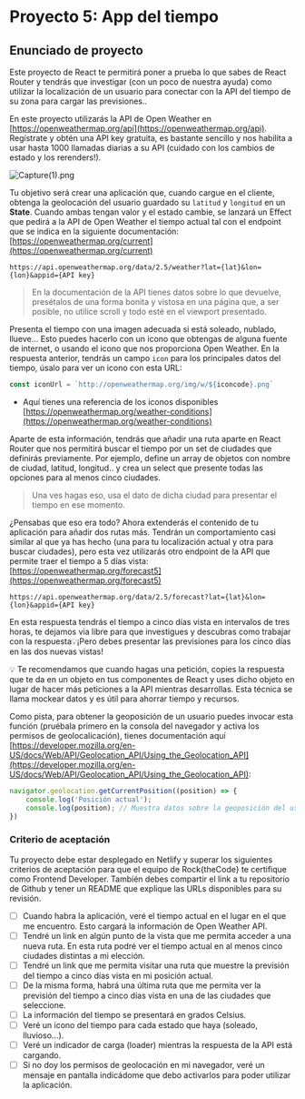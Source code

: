 # Proyecto 5: App del tiempo

## Enunciado de proyecto

Este proyecto de React te permitirá poner a prueba lo que sabes de React Router y tendrás que investigar (con un poco de nuestra ayuda) como utilizar la localización de un usuario para conectar con la API del tiempo de su zona para cargar las previsiones..

En este proyecto utilizarás la API de Open Weather en [https://openweathermap.org/api](https://openweathermap.org/api). Regístrate y obtén una API key gratuita, es bastante sencillo y nos habilita a usar hasta 1000 llamadas diarias a su API (cuidado con los cambios de estado y los rerenders!).

![Capture(1).png](https://s3-us-west-2.amazonaws.com/secure.notion-static.com/309a8edf-edf3-4b70-8b39-bf49d7ed3a3a/Capture(1).png)

Tu objetivo será crear una aplicación que, cuando cargue en el cliente, obtenga la geolocación del usuario guardado su `latitud` y `longitud` en un **State**. Cuando ambas tengan valor y el estado cambie, se lanzará un Effect que pedirá a la API de Open Weather el tiempo actual tal con el endpoint que se indica en la siguiente documentación: [https://openweathermap.org/current](https://openweathermap.org/current)

```
https://api.openweathermap.org/data/2.5/weather?lat={lat}&lon={lon}&appid={API key}
```

> En la documentación de la API tienes datos sobre lo que devuelve, presétalos de una forma bonita y vistosa en una página que, a ser posible, no utilice scroll y todo esté en el viewport presentado.
> 

Presenta el tiempo con una imagen adecuada si está soleado, nublado, llueve… Esto puedes hacerlo con un icono que obtengas de alguna fuente de internet, o usando el icono que nos proporciona Open Weather. En la respuesta anterior, tendrás un campo `icon` para los principales datos del tiempo, úsalo para ver un icono con esta URL:

```jsx
const iconUrl = `http://openweathermap.org/img/w/${iconcode}.png`
```

- Aquí tienes una referencia de los iconos disponibles [https://openweathermap.org/weather-conditions](https://openweathermap.org/weather-conditions)

Aparte de esta información, tendrás que añadir una ruta aparte en React Router que nos permitirá buscar el tiempo por un set de ciudades que definirás previamente. Por ejemplo, define un array de objetos con nombre de ciudad, latitud, longitud.. y crea un select que presente todas las opciones para al menos cinco ciudades.

> Una ves hagas eso, usa el dato de dicha ciudad para presentar el tiempo en ese momento.
> 

¿Pensabas que eso era todo? Ahora extenderás el contenido de tu aplicación para añadir dos rutas más. Tendrán un comportamiento casi similar al que ya has hecho (una para tu localización actual y otra para buscar ciudades), pero esta vez utilizarás otro endpoint de la API que permite traer el tiempo a 5 días vista: [https://openweathermap.org/forecast5](https://openweathermap.org/forecast5)

```
https://api.openweathermap.org/data/2.5/forecast?lat={lat}&lon={lon}&appid={API key}
```

En esta respuesta tendrás el tiempo a cinco días vista en intervalos de tres horas, te dejamos via libre para que investigues y descubras como trabajar con la respuesta💡¡Pero debes presentar las previsiones para los cinco días en las dos nuevas vistas!

<aside>
💡 Te recomendamos que cuando hagas una petición, copies la respuesta que te da en un objeto en tus componentes de React y uses dicho objeto en lugar de hacer más peticiones a la API mientras desarrollas. Esta técnica se llama mockear datos y es útil para ahorrar tiempo y recursos.

</aside>

Como pista, para obtener la geoposición de un usuario puedes invocar esta función (pruébala primero en la consola del navegador y activa los permisos de geolocalicación), tienes documentación aquí [https://developer.mozilla.org/en-US/docs/Web/API/Geolocation_API/Using_the_Geolocation_API](https://developer.mozilla.org/en-US/docs/Web/API/Geolocation_API/Using_the_Geolocation_API):

```jsx
navigator.geolocation.getCurrentPosition((position) => {
    console.log('Posición actual');
    console.log(position); // Muestra datos sobre la geoposición del usuario
})
```

### Criterio de aceptación

Tu proyecto debe estar desplegado en Netlify y superar los siguientes criterios de aceptación para que el equipo de Rock{theCode} te certifique como Frontend Developer. También debes compartir el link a tu repositorio de Github y tener un README que explique las URLs disponibles para su revisión.

- [ ]  Cuando habra la aplicación, veré el tiempo actual en el lugar en el que me encuentro. Esto cargará la información de Open Weather API.
- [ ]  Tendré un link en algún punto de la vista que me permita acceder a una nueva ruta. En esta ruta podré ver el tiempo actual en al menos cinco ciudades distintas a mi elección.
- [ ]  Tendré un link que me permita visitar una ruta que muestre la previsión del tiempo a cinco días vista en mi posición actual.
- [ ]  De la misma forma, habrá una última ruta que me permita ver la previsión del tiempo a cinco días vista en una de las ciudades que seleccione.
- [ ]  La información del tiempo se presentará en grados Celsius.
- [ ]  Veré un icono del tiempo para cada estado que haya (soleado, lluvioso…).
- [ ]  Veré un indicador de carga (loader) mientras la respuesta de la API está cargando.
- [ ]  Si no doy los permisos de geolocación en mi navegador, veré un mensaje en pantalla indicádome que debo activarlos para poder utilizar la aplicación.